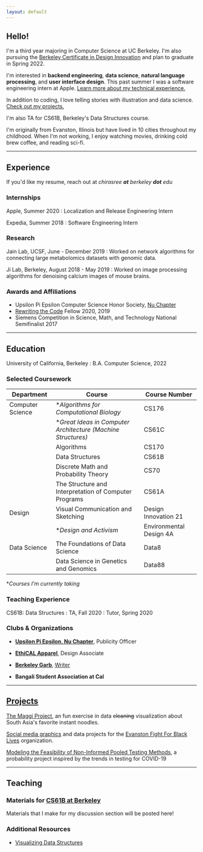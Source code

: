 ```yaml
---
layout: default
---
```

## Hello!
I'm a third year majoring in Computer Science at UC Berkeley. I'm also pursuing the [Berkeley Certificate in Design Innovation](https://bcdi.berkeley.edu) and plan to graduate in Spring 2022.

I'm interested in **backend engineering**, **data science**, **natural language processing**, and **user interface design**. This past summer I was a software engineering intern at Apple. [Learn more about my technical experience.](./#experience)

In addition to coding, I love telling stories with illustration and data science. [Check out my projects.](./projects)

I'm also TA for CS61B, Berkeley's Data Structures course. 

I'm originally from Evanston, Illinois but have lived in 10 cities throughout my childhood. 
When I'm not working, I enjoy watching movies, drinking cold brew coffee, and reading sci-fi.

---

## Experience
If you'd like my resume, reach out at *chirasree **at** berkeley **dot** edu*

### Internships
Apple, Summer 2020 
: Localization and Release Engineering Intern

Expedia, Summer 2018
: Software Engineering Intern

### Research

Jain Lab, UCSF, June - December 2019
: Worked on network algorithms for connecting large metabolomics datasets with genomic data.

Ji Lab, Berkeley, August 2018 - May 2019
: Worked on image processing algorithms for denoising calcium images of mouse brains.

### Awards and Affiliations

- Upsilon Pi Epsilon Computer Science Honor Society, [Nu Chapter](https://upe.berkeley.edu)
- [Rewriting the Code](https://rewritingthecode.org) Fellow 2020, 2019
- Siemens Competition in Science, Math, and Technology National Semifinalist 2017


***


## Education

University of California, Berkeley
: B.A. Computer Science, 2022


### Selected Coursework

| Department       | Course                                                | Course Number        |
|------------------|-------------------------------------------------------|----------------------|
| Computer Science | **Algorithms for Computational Biology*               | CS176                |
|                  | **Great Ideas in Computer Architecture (Machine Structures)* | CS61C         |
|                  | Algorithms                                            | CS170                |
|                  | Data Structures                                       | CS61B                |
|                  | Discrete Math and Probability Theory                  | CS70                 |
|                  | The Structure and Interpretation of Computer Programs | CS61A                |
| Design           | Visual Communication and Sketching                    | Design Innovation 21 |
|                  | **Design and Activism*                             | Environmental Design 4A|
| Data Science     | The Foundations of Data Science                       | Data8                |
|                  | Data Science in Genetics and Genomics                 | Data88               |

**Courses I'm currently taking*

### Teaching Experience

CS61B: Data Structures
: TA, Fall 2020
: Tutor, Spring 2020

### Clubs & Organizations

- [**Upsilon Pi Epsilon, Nu Chapter**](https://upe.berkeley.edu), 
Publicity Officer

- [**EthiCAL Apparel**](https://ethicalapparel.org/), Design Associate

- [**Berkeley Garb**](https://www.berkeleygarb.com/), [Writer](https://www.berkeleygarb.com/members/chirasree-mandal)

- **Bangali Student Association at Cal**

***

## [Projects](./projects)

[The Maggi Project](./projects/maggi), an fun exercise in data ~~cleaning~~ visualization about South Asia's favorite instant noodles.

[Social media graphics](./projects/efbl) and data projects for the [Evanston Fight For Black Lives](https://www.instagram.com/evanstonforblacklives/?hl=en) organization. 


[Modeling the Feasibility of Non-Informed Pooled Testing Methods](https://paper.dropbox.com/doc/Modeling-the-Feasibility-of-Non-Informed-Pooled-Testing-Methods-2Oz1WGhACaBr5lj4ch4fl), a probability project inspired by the trends in testing for COVID-19

***

## Teaching 
### Materials for [CS61B at Berkeley](https://fa20.datastructur.es/index.html)

Materials that I make for my discussion section will be posted here!

### Additional Resources

- [Visualizing Data Structures](https://www.cs.usfca.edu/~galles/visualization/Algorithms.html)


